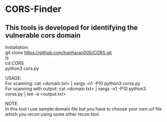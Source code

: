 # CORS-Finder
## This tools is developed for identifying the vulnerable cors domain

Installation:     
git clone https://github.com/hariharan005/CORS.git     
ls    
cd CORS    
python3 cors.py   
              

USAGE:                       
       For scanning:  cat <domain.txt> | xargs -n1 -P10 python3 corss.py                           
       For scanning with output:  cat <domain.txt> | xargs -n1 -P10 python3 corss.py | tee -a <output.txt>

NOTE:  
       In this tool i use sample domain file but you have to choose your own url file which you recon using some other recon tool.
